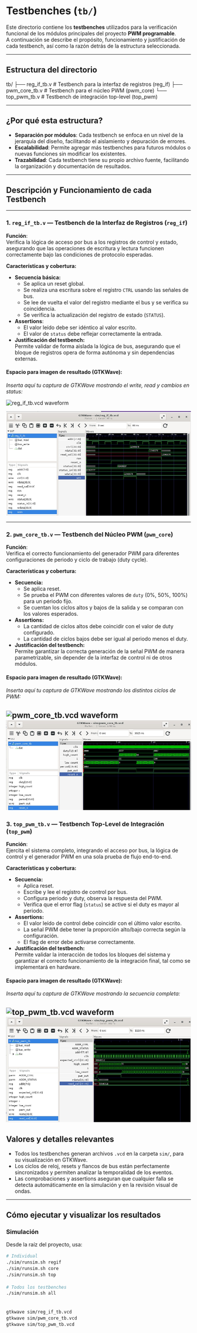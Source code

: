 # Testbenches (`tb/`)

Este directorio contiene los **testbenches** utilizados para la verificación funcional de los módulos principales del proyecto **PWM programable**.  
A continuación se describe el propósito, funcionamiento y justificación de cada testbench, así como la razón detrás de la estructura seleccionada.

---

## Estructura del directorio

tb/
├── reg_if_tb.v # Testbench para la interfaz de registros (reg_if)
├── pwm_core_tb.v # Testbench para el núcleo PWM (pwm_core)
└── top_pwm_tb.v # Testbench de integración top-level (top_pwm)


---

## ¿Por qué esta estructura?

- **Separación por módulos**: Cada testbench se enfoca en un nivel de la jerarquía del diseño, facilitando el aislamiento y depuración de errores.
- **Escalabilidad**: Permite agregar más testbenches para futuros módulos o nuevas funciones sin modificar los existentes.
- **Trazabilidad**: Cada testbench tiene su propio archivo fuente, facilitando la organización y documentación de resultados.

---

## Descripción y Funcionamiento de cada Testbench

---

### 1. `reg_if_tb.v` — Testbench de la Interfaz de Registros (`reg_if`)

**Función**:  
Verifica la lógica de acceso por bus a los registros de control y estado, asegurando que las operaciones de escritura y lectura funcionen correctamente bajo las condiciones de protocolo esperadas.

**Características y cobertura:**
- **Secuencia básica:**  
  - Se aplica un reset global.
  - Se realiza una escritura sobre el registro `CTRL` usando las señales de bus.
  - Se lee de vuelta el valor del registro mediante el bus y se verifica su coincidencia.
  - Se verifica la actualización del registro de estado (`STATUS`).
- **Assertions**:  
  - El valor leído debe ser idéntico al valor escrito.
  - El valor de `status` debe reflejar correctamente la entrada.
- **Justificación del testbench:**  
  Permite validar de forma aislada la lógica de bus, asegurando que el bloque de registros opera de forma autónoma y sin dependencias externas.

#### **Espacio para imagen de resultado (GTKWave):**

*Inserta aquí tu captura de GTKWave mostrando el write, read y cambios en status:*

![reg_if_tb.vcd waveform](C:/Users/omanr/Desktop/diseño/Diseno_Digital/Proyecto_PWM/tb/captura_reg_if.jpg)

![reg_if_tb.vcd waveform](captura_reg_if.jpg)

---

### 2. `pwm_core_tb.v` — Testbench del Núcleo PWM (`pwm_core`)

**Función**:  
Verifica el correcto funcionamiento del generador PWM para diferentes configuraciones de periodo y ciclo de trabajo (duty cycle).

**Características y cobertura:**
- **Secuencia:**  
  - Se aplica reset.
  - Se prueba el PWM con diferentes valores de `duty` (0%, 50%, 100%) para un periodo fijo.
  - Se cuentan los ciclos altos y bajos de la salida y se comparan con los valores esperados.
- **Assertions:**  
  - La cantidad de ciclos altos debe coincidir con el valor de duty configurado.
  - La cantidad de ciclos bajos debe ser igual al periodo menos el duty.
- **Justificación del testbench:**  
  Permite garantizar la correcta generación de la señal PWM de manera parametrizable, sin depender de la interfaz de control ni de otros módulos.

#### **Espacio para imagen de resultado (GTKWave):**

*Inserta aquí tu captura de GTKWave mostrando los distintos ciclos de PWM:*

![pwm_core_tb.vcd waveform](C:/Users/omanr/Desktop/diseño/Diseno_Digital/Proyecto_PWM/tb/captura_pwm_core.jpg)
![pwm_core_tb.vcd waveform](captura_pwm_core.jpg)
---

### 3. `top_pwm_tb.v` — Testbench Top-Level de Integración (`top_pwm`)

**Función**:  
Ejercita el sistema completo, integrando el acceso por bus, la lógica de control y el generador PWM en una sola prueba de flujo end-to-end.

**Características y cobertura:**
- **Secuencia:**  
  - Aplica reset.
  - Escribe y lee el registro de control por bus.
  - Configura periodo y duty, observa la respuesta del PWM.
  - Verifica que el error flag (`status`) se active si el duty es mayor al periodo.
- **Assertions:**  
  - El valor leído de control debe coincidir con el último valor escrito.
  - La señal PWM debe tener la proporción alto/bajo correcta según la configuración.
  - El flag de error debe activarse correctamente.
- **Justificación del testbench:**  
  Permite validar la interacción de todos los bloques del sistema y garantizar el correcto funcionamiento de la integración final, tal como se implementará en hardware.

#### **Espacio para imagen de resultado (GTKWave):**

*Inserta aquí tu captura de GTKWave mostrando la secuencia completa:*

![top_pwm_tb.vcd waveform](C:/Users/omanr/Desktop/diseño/Diseno_Digital/Proyecto_PWM/tb/captura_top_pwm.jpg)
![top_pwm_tb.vcd waveform](captura_top_pwm.jpg)
---

## Valores y detalles relevantes

- Todos los testbenches generan archivos `.vcd` en la carpeta `sim/`, para su visualización en GTKWave.
- Los ciclos de reloj, resets y flancos de bus están perfectamente sincronizados y permiten analizar la temporalidad de los eventos.
- Las comprobaciones y assertions aseguran que cualquier falla se detecta automáticamente en la simulación y en la revisión visual de ondas.

---

## Cómo ejecutar y visualizar los resultados

### Simulación

Desde la raíz del proyecto, usa:

```bash
# Individual
./sim/runsim.sh regif
./sim/runsim.sh core
./sim/runsim.sh top

# Todos los testbenches
./sim/runsim.sh all


gtkwave sim/reg_if_tb.vcd
gtkwave sim/pwm_core_tb.vcd
gtkwave sim/top_pwm_tb.vcd
